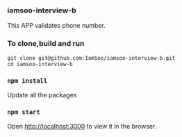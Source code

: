 ### iamsoo-interview-b

This APP validates phone number.

### To clone,build and run

```
git clone git@github.com:IamSoo/iamsoo-interview-b.git
cd iamsoo-interview-b
```

### `npm install`
Update all the packages 

### `npm start`
Open [http://localhost:3000](http://localhost:3000) to view it in the browser.